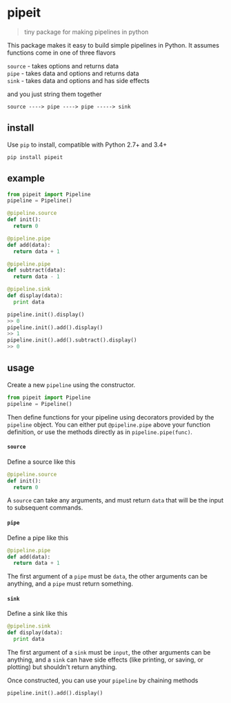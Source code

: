 # pipeit

> tiny package for making pipelines in python

This package makes it easy to build simple pipelines in Python. It assumes functions come in one of three flavors

`source` - takes options and returns data  
`pipe`   - takes data and options and returns data  
`sink` - takes data and options and has side effects

and you just string them together
```
source ----> pipe ----> pipe -----> sink
```

## install

Use `pip` to install, compatible with Python 2.7+ and 3.4+

```
pip install pipeit
```

## example

```python
from pipeit import Pipeline
pipeline = Pipeline()

@pipeline.source
def init():
  return 0

@pipeline.pipe
def add(data):
  return data + 1

@pipeline.pipe
def subtract(data):
  return data - 1

@pipeline.sink
def display(data):
  print data

pipeline.init().display()
>> 0
pipeline.init().add().display()
>> 1
pipeline.init().add().subtract().display()
>> 0
```

## usage

Create a new `pipeline` using the constructor.

```python
from pipeit import Pipeline
pipeline = Pipeline()
```

Then define functions for your pipeline using decorators provided by the `pipeline` object. You can either put `@pipeline.pipe` above your function definition, or use the methods directly as in `pipeline.pipe(func)`.

#### `source`

Define a source like this

```python
@pipeline.source
def init():
  return 0
```
A `source` can take any arguments, and must return `data` that will be the input to subsequent commands.

#### `pipe`

Define a pipe like this

```python
@pipeline.pipe
def add(data):
  return data + 1
```
The first argument of a `pipe` must be `data`, the other arguments can be anything, and a `pipe` must return something.

#### `sink`

Define a sink like this

```python
@pipeline.sink
def display(data):
  print data
```
The first argument of a `sink` must be `input`, the other arguments can be anything, and a `sink` can have side effects (like printing, or saving, or plotting) but shouldn't return anything.

Once constructed, you can use your `pipeline` by chaining methods

```python
pipeline.init().add().display()
```
